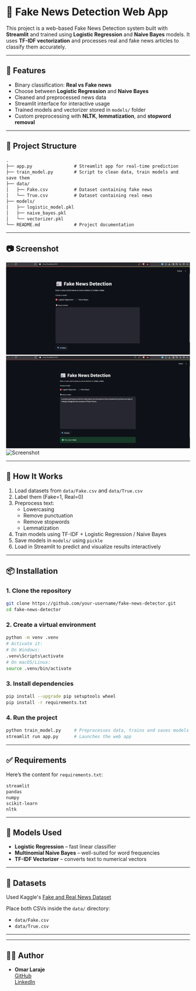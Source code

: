 
# 📰 Fake News Detection Web App

This project is a web-based Fake News Detection system built with **Streamlit** and trained using **Logistic Regression** and **Naive Bayes** models. It uses **TF-IDF vectorization** and processes real and fake news articles to classify them accurately.

---

## 🚀 Features

- Binary classification: **Real vs Fake news**
- Choose between **Logistic Regression** and **Naive Bayes**
- Cleaned and preprocessed news data
- Streamlit interface for interactive usage
- Trained models and vectorizer stored in `models/` folder
- Custom preprocessing with **NLTK**, **lemmatization**, and **stopword removal**

---

## 📁 Project Structure

```
.
├── app.py                # Streamlit app for real-time prediction
├── train_model.py        # Script to clean data, train models and save them
├── data/
│   ├── Fake.csv          # Dataset containing fake news
│   └── True.csv          # Dataset containing real news
├── models/
│   ├── logistic_model.pkl
│   ├── naive_bayes.pkl
│   └── vectorizer.pkl
└── README.md             # Project documentation
```

---

## 📷 Screenshot

![Screenshot](assets/Screenshot2025-05-09172828.png)
![Screenshot](assets/Screenshot2025-05-09173048.png)
![Screenshot](assets/Screenshot2025-05-09173228.png)



---

## 🧪 How It Works

1. Load datasets from `data/Fake.csv` and `data/True.csv`
2. Label them (Fake=1, Real=0)
3. Preprocess text:
   - Lowercasing
   - Remove punctuation
   - Remove stopwords
   - Lemmatization
4. Train models using TF-IDF + Logistic Regression / Naive Bayes
5. Save models in `models/` using `pickle`
6. Load in Streamlit to predict and visualize results interactively

---

## 📦 Installation

### 1. Clone the repository

```bash
git clone https://github.com/your-username/fake-news-detector.git
cd fake-news-detector
```

### 2. Create a virtual environment

```bash
python -m venv .venv
# Activate it:
# On Windows:
.venv\Scripts\activate
# On macOS/Linux:
source .venv/bin/activate
```

### 3. Install dependencies

```bash
pip install --upgrade pip setuptools wheel
pip install -r requirements.txt
```

### 4. Run the project

```bash
python train_model.py     # Preprocesses data, trains and saves models
streamlit run app.py      # Launches the web app
```

---

## ✅ Requirements

Here’s the content for `requirements.txt`:

```
streamlit
pandas
numpy
scikit-learn
nltk
```

---

## 🧠 Models Used

- **Logistic Regression** – fast linear classifier
- **Multinomial Naive Bayes** – well-suited for word frequencies
- **TF-IDF Vectorizer** – converts text to numerical vectors

---

## 📂 Datasets

Used Kaggle's [Fake and Real News Dataset](https://www.kaggle.com/clmentbisaillon/fake-and-real-news-dataset)

Place both CSVs inside the `data/` directory:

- `data/Fake.csv`
- `data/True.csv`

---


---

## 🙋‍♂️ Author

- **Omar Laraje**  
  [GitHub](https://github.com/omarlr-pro)  
  [LinkedIn](https://www.linkedin.com/in/omar-laraje-998827233/)  
  
